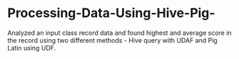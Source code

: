 # Processing-Data-Using-Hive-Pig-
Analyzed an input class record data and found highest and average score in the record using two different methods - Hive query with UDAF and Pig Latin using UDF.    
